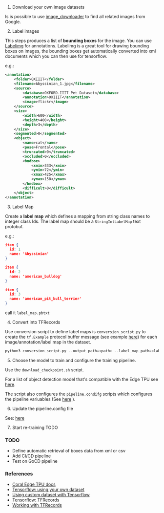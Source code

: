 1. Download your own image datasets

Is is possible to use [image_downloader](https://github.com/Swaini/object_detection_retraining/blob/master/image_downloader.py) to find all related images from Google. 

2. Label images 

This steps produces a list of **bounding boxes** for the image. You can use [Labelimg](https://github.com/tzutalin/labelImg) for annotations. Labelimg is a great tool for drawing bounding boxes on images, the bounding boxes get automatically converted into xml documents which you can then use for tensorflow.

e.g.:

```xml
<annotation>
    <folder>OXIIIT</folder>
    <filename>Abyssinian_1.jpg</filename>
    <source>
        <database>OXFORD-IIIT Pet Dataset</database>
        <annotation>OXIIIT</annotation>
        <image>flickr</image>
    </source>
    <size>
        <width>600</width>
        <height>400</height>
        <depth>3</depth>
    </size>
    <segmented>0</segmented>
    <object>
        <name>cat</name>
        <pose>Frontal</pose>
        <truncated>0</truncated>
        <occluded>0</occluded>
        <bndbox>
            <xmin>333</xmin>
            <ymin>72</ymin>
            <xmax>425</xmax>
            <ymax>158</ymax>
        </bndbox>
        <difficult>0</difficult>
    </object>
</annotation>
```

3. Label Map

Create a **label map** which defines a mapping from string class names to integer class Ids. The label map should be a `StringIntLabelMap` text protobuf.

e.g.:

```json
item {
  id: 1
  name: 'Abyssinian'
}

item {
  id: 2
  name: 'american_bulldog'
}

item {
  id: 3
  name: 'american_pit_bull_terrier'
}
```

call it `label_map.pbtxt`

4. Convert into TFRecords

Use conversion script to define label maps is `conversion_script.py` to create the `tf.Example` protocol buffer message (see example [here](https://github.com/tensorflow/models/blob/master/research/object_detection/g3doc/using_your_own_dataset.md)) for each image/annotation/label map in the dataset.

```python
python3 conversion_script.py --output_path=<path> --label_map_path=<label_map>
```

5. Choose the model to train and configure the training pipeline.

Use the `download_checkpoint.sh` script.

For a list of object detection model that's compatible with the Edge TPU see [here](https://coral.ai/docs/edgetpu/models-intro/).

The script also configures the `pipeline.condifg` scripts which configures the pipeline variuables (See [here](https://coral.ai/docs/edgetpu/retrain-detection/#configure-your-training-pipeline)
). 

6. Update the pipeline.config file

See: [here](https://coral.ai/docs/edgetpu/retrain-detection/#configure-your-training-pipeline)

7. Start re-training
TODO

### TODO
* Define automatic retrieval of boxes data from xml or csv
* Add CI/CD pipeline
* Test on GoCD pipeline

### References
* [Coral Edge TPU docs](https://coral.ai/docs/edgetpu/retrain-detection/#start-training)
* [Tensorflow: using your own dataset](https://github.com/tensorflow/models/blob/master/research/object_detection/g3doc/using_your_own_dataset.md)
* [Using custom dataset with Tensorflow](https://aaronjencks.blogspot.com/2019/03/using-custom-datasets-with-tensorflows.html#TFR)
* [Tensorflow: TFRecords](https://www.tensorflow.org/tutorials/load_data/tfrecord)
* [Working with TFRecords](https://towardsdatascience.com/working-with-tfrecords-and-tf-train-example-36d111b3ff4d)
